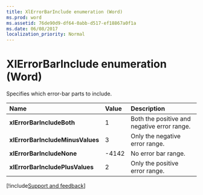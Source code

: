 ```yaml
---
title: XlErrorBarInclude enumeration (Word)
ms.prod: word
ms.assetid: 76de90d9-df64-0abb-d517-ef18867a0f1a
ms.date: 06/08/2017
localization_priority: Normal
---
```



# XlErrorBarInclude enumeration (Word)

Specifies which error-bar parts to include.



|Name|Value|Description|
|:-----|:-----|:-----|
| **xlErrorBarIncludeBoth**|1|Both the positive and negative error range.|
| **xlErrorBarIncludeMinusValues**|3|Only the negative error range.|
| **xlErrorBarIncludeNone**|-4142|No error bar range.|
| **xlErrorBarIncludePlusValues**|2|Only the positive error range.|

[!include[Support and feedback](~/includes/feedback-boilerplate.md)]